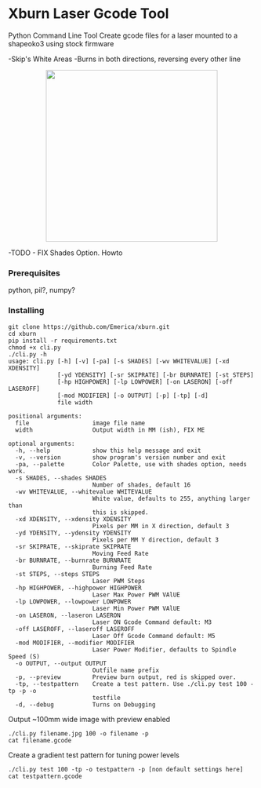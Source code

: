 # Xburn Laser Gcode Tool

Python Command Line Tool
Create gcode files for a laser mounted to a shapeoko3 using stock firmware

-Skip's White Areas
-Burns in both directions, reversing every other line

<p align="center">
  <a href="https://www.youtube.com//watch?video_id=BWzQP15pxRQ"
  target="_blank"><img src="https://i.ytimg.com/vi_webp/BWzQP15pxRQ/maxresdefault.webp"
  width="350"/>
  </a>
</p>


-TODO - FIX Shades Option. Howto

### Prerequisites

python, pil?, numpy?

### Installing

```
git clone https://github.com/Emerica/xburn.git
cd xburn
pip install -r requirements.txt
chmod +x cli.py
./cli.py -h
usage: cli.py [-h] [-v] [-pa] [-s SHADES] [-wv WHITEVALUE] [-xd XDENSITY]
              [-yd YDENSITY] [-sr SKIPRATE] [-br BURNRATE] [-st STEPS]
              [-hp HIGHPOWER] [-lp LOWPOWER] [-on LASERON] [-off LASEROFF]
              [-mod MODIFIER] [-o OUTPUT] [-p] [-tp] [-d]
              file width

positional arguments:
  file                  image file name
  width                 Output width in MM (ish), FIX ME

optional arguments:
  -h, --help            show this help message and exit
  -v, --version         show program's version number and exit
  -pa, --palette        Color Palette, use with shades option, needs work.
  -s SHADES, --shades SHADES
                        Number of shades, default 16
  -wv WHITEVALUE, --whitevalue WHITEVALUE
                        White value, defaults to 255, anything larger than
                        this is skipped.
  -xd XDENSITY, --xdensity XDENSITY
                        Pixels per MM in X direction, default 3
  -yd YDENSITY, --ydensity YDENSITY
                        Pixels per MM Y direction, default 3
  -sr SKIPRATE, --skiprate SKIPRATE
                        Moving Feed Rate
  -br BURNRATE, --burnrate BURNRATE
                        Burning Feed Rate
  -st STEPS, --steps STEPS
                        Laser PWM Steps
  -hp HIGHPOWER, --highpower HIGHPOWER
                        Laser Max Power PWM VAlUE
  -lp LOWPOWER, --lowpower LOWPOWER
                        Laser Min Power PWM VAlUE
  -on LASERON, --laseron LASERON
                        Laser ON Gcode Command default: M3
  -off LASEROFF, --laseroff LASEROFF
                        Laser Off Gcode Command default: M5
  -mod MODIFIER, --modifier MODIFIER
                        Laser Power Modifier, defaults to Spindle Speed (S)
  -o OUTPUT, --output OUTPUT
                        Outfile name prefix
  -p, --preview         Preview burn output, red is skipped over.
  -tp, --testpattern    Create a test pattern. Use ./cli.py test 100 -tp -p -o
                        testfile
  -d, --debug           Turns on Debugging
```

Output ~100mm wide image with preview enabled


```
./cli.py filename.jpg 100 -o filename -p
cat filename.gcode
```


Create a gradient test pattern for tuning power levels

```
./cli.py test 100 -tp -o testpattern -p [non default settings here]
cat testpattern.gcode

```
